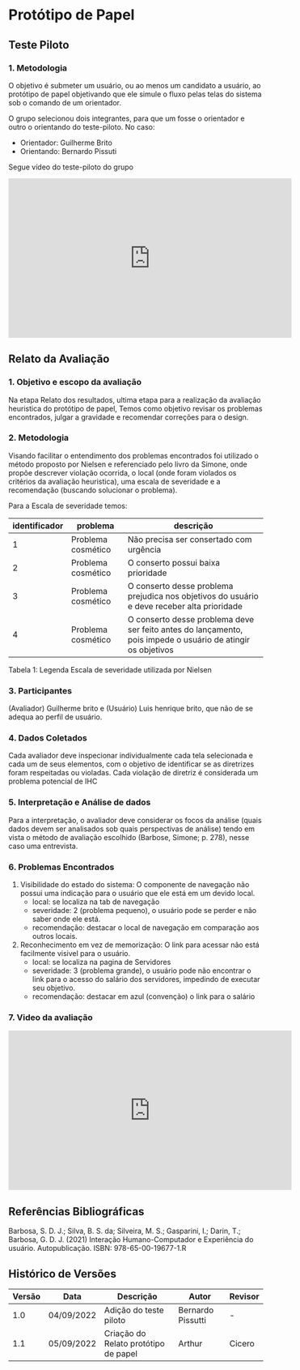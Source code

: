 # Protótipo de Papel

## Teste Piloto

### 1. Metodologia

O objetivo é submeter um usuário, ou ao menos um candidato a usuário, ao protótipo de papel objetivando que ele simule o fluxo pelas telas
do sistema sob o comando de um orientador.

O grupo selecionou dois integrantes, para que um fosse o orientador e outro o orientando do teste-piloto. No caso:

- Orientador: Guilherme Brito
- Orientando: Bernardo Pissuti

Segue vídeo do teste-piloto do grupo

<iframe width="560" height="315" src="https://www.youtube.com/embed/R6R91GvxjXg" title="YouTube video player" frameborder="0" allow="accelerometer; autoplay; clipboard-write; encrypted-media; gyroscope; picture-in-picture" allowfullscreen></iframe>

## Relato da Avaliação

### 1. Objetivo e escopo da avaliação

Na etapa Relato dos resultados, ultima etapa para a realização da avaliação heuristica do protótipo de papel, Temos como objetivo revisar os problemas encontrados, julgar a gravidade e recomendar correções para o design.

### 2. Metodologia

Visando facilitar o entendimento  dos problemas encontrados foi utilizado o método proposto por Nielsen e referenciado pelo livro da Simone, onde propõe descrever  violação ocorrida, o local (onde foram violados os critérios da avaliação heuristica), uma escala de severidade e a recomendação (buscando solucionar o problema).

Para a Escala de severidade temos:

|identificador| problema |descrição |
|----|-----|-----|
|1|Problema cosmético| Não precisa ser consertado com urgência |
|2|Problema cosmético| O conserto possui baixa prioridade |
|3|Problema cosmético| O conserto desse problema prejudica nos objetivos do usuário e deve receber alta prioridade |
|4|Problema cosmético| O conserto desse problema deve ser feito antes do lançamento, pois impede o usuário de atingir os objetivos |

Tabela 1: Legenda Escala de severidade utilizada por Nielsen

### 3. Participantes

(Avaliador) Guilherme brito e (Usuário) Luis henrique brito, que não de se adequa ao perfil de usuário.

### 4. Dados Coletados

Cada avaliador deve inspecionar individualmente cada tela selecionada e cada um de seus
elementos, com o objetivo de identificar se as diretrizes foram respeitadas ou violadas. Cada violação
de diretriz é considerada um problema potencial de IHC

### 5. Interpretação e Análise de dados

Para a interpretação, o avaliador deve considerar os focos da análise (quais dados devem ser analisados 
sob quais perspectivas de análise) tendo em vista o método de avaliação escolhido (Barbose, Simone; p. 278), nesse caso
uma entrevista.

### 6. Problemas Encontrados

1. Visibilidade do estado do sistema: O componente de navegação não possui uma indicação para o usuário que ele está em um devido local.
   - local: se localiza na tab de navegação
   - severidade: 2 (problema pequeno), o usuário pode se perder e não saber onde ele está.
   - recomendação: destacar o local de navegação em comparação aos outros locais.
2. Reconhecimento em vez de memorização: O link para acessar não está facilmente visivel para o usuário.
   - local: se localiza na pagina de Servidores
   - severidade: 3 (problema grande), o usuário pode não encontrar o link para o acesso do salário dos servidores, impedindo de executar seu objetivo.
   - recomendação: destacar em azul (convenção) o link para o salário


### 7. Video da avaliação

<iframe width="560" height="315" src="https://www.youtube.com/embed/Vi7MhnIE0hE" title="YouTube video player" frameborder="0" allow="accelerometer; autoplay; clipboard-write; encrypted-media; gyroscope; picture-in-picture" allowfullscreen></iframe>



## Referências Bibliográficas

Barbosa, S. D. J.; Silva, B. S. da; Silveira, M. S.; Gasparini, I.; Darin, T.; Barbosa, G. D. J. (2021)
Interação Humano-Computador e Experiência do usuário. Autopublicação. ISBN: 978-65-00-19677-1.R



## Histórico de Versões

| Versão  | Data       | Descrição                            | Autor             | Revisor |
|---------|------------|--------------------------------------|-------------------|---------|
| 1.0     | 04/09/2022 | Adição do teste piloto               | Bernardo Pissutti | -       |
| 1.1     | 05/09/2022 | Criação do Relato protótipo de papel | Arthur            | Cicero  |
